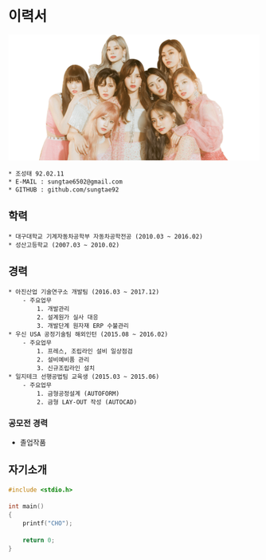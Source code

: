 # 이력서
![twice 사](https://github.com/sungtae92/smart_factory/blob/master/banner.png?raw=true)

	* 조성태 92.02.11
	* E-MAIL : sungtae6502@gmail.com
	* GITHUB : github.com/sungtae92

## 학력

	* 대구대학교 기계자동차공학부 자동차공학전공 (2010.03 ~ 2016.02)
	* 성산고등학교 (2007.03 ~ 2010.02)


## 경력

	* 아진산업 기술연구소 개발팀 (2016.03 ~ 2017.12)
		- 주요업무
			1. 개발관리
			2. 설계원가 실사 대응
			3. 개발단계 원자재 ERP 수불관리
	* 우신 USA 공정기술팀 해외인턴 (2015.08 ~ 2016.02)
		- 주요업무
			1. 프레스, 조립라인 설비 일상점검
			2. 설비예비품 관리
			3. 신규조립라인 설치
	* 일지테크 선행공법팀 교육생 (2015.03 ~ 2015.06)
		- 주요업무
			1. 금형공정설계 (AUTOFORM)
			2. 금형 LAY-OUT 작성 (AUTOCAD)
			

### 공모전 경력
- 졸업작품

## 자기소개
```C++
#include <stdio.h>

int main()
{
	printf("CHO");

	return 0;
}
```
